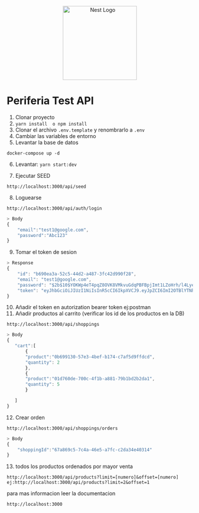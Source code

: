 <p align="center">
  <a href="http://nestjs.com/" target="blank"><img src="https://nestjs.com/img/logo-small.svg" width="200" alt="Nest Logo" /></a>
</p>


# Periferia Test API

1. Clonar proyecto
2. ```yarn install  o npm install```
3. Clonar el archivo ```.env.template``` y renombrarlo a ```.env```
4. Cambiar las variables de entorno
5. Levantar la base de datos
```
docker-compose up -d
```

6. Levantar: ```yarn start:dev```

7. Ejecutar SEED 
```
http://localhost:3000/api/seed
```

8. Loguearse
```
http://localhost:3000/api/auth/login
```
```ts
> Body
{
    "email":"test1@google.com",
    "password":"Abc123"
}
```

9. Tomar el token de sesion
```ts
> Response
{
    "id": "b690ea3a-52c5-44d2-a487-3fc42d990f28",
    "email": "test1@google.com",
    "password": "$2b$10$YOKWp4eT4pqZ8OVK8VMkvuGdqPBFBpjImt1LZoHrh/l4Lye/lBAVK",
    "token": "eyJhbGciOiJIUzI1NiIsInR5cCI6IkpXVCJ9.eyJpZCI6ImI2OTBlYTNhLTUyYzUtNDRkMi1hNDg3LTNmYzQyZDk5MGYyOCIsImlhdCI6MTY3MzU4MTA4NiwiZXhwIjoxNjczNTg4Mjg2fQ.iT7EpTFqNFhaCWd6qeIoF7Iev600lzSR8WHa2ejeI_M"
}
```
10. Añadir el token en autorization bearer token ej:postman
11. Añadir productos al carrito (verificar los id de los productos en la DB)
```
http://localhost:3000/api/shoppings
```
```ts
> Body
{
   "cart":[
       {
       "product":"0b699130-57e3-4bef-b174-c7af5d9ffdcd",
       "quantity": 2
       }, 
       {
       "product":"01d760de-700c-4f1b-a881-79b1bd2b2da1",
       "quantity": 5
       }

   ] 
}
```
12. Crear orden
```
http://localhost:3000/api/shoppings/orders
```
```ts
> Body
{
    "shoppingId":"67a869c5-7c4a-46e5-a7fc-c2da34e40314"
}
```
13. todos los productos ordenados por mayor venta
```
http://localhost:3000/api/products?limit=[numero]&offset=[numero] ej:http://localhost:3000/api/products?limit=2&offset=1
```

para mas informacion leer la documentacion
```
http://localhost:3000
```






